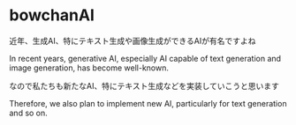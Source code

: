 # bowchanAI
近年、生成AI、特にテキスト生成や画像生成ができるAIが有名ですよね        






In recent years, generative AI, especially AI capable of text generation and image generation, has become well-known.





なので私たちも新たなAI、特にテキスト生成などを実装していこうと思います







Therefore, we also plan to implement new AI, particularly for text generation and so on.
